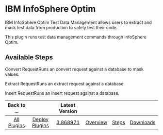 
# IBM InfoSphere Optim

IBM InfoSphere Optim Test Data Management allows users to extract and mask test data from production to safely test their code.

This plugin runs test data management commands through InfoSphere Optim.


## Available Steps

Convert RequestRuns an convert request against a database to mask values.

Extract RequestRuns an extract request against a database.

Insert RequestRuns an insert request against a database.



|Back to ...||Latest Version||||
| :---: | :---: | :---: | :---: | :---: | :---: |
|[All Plugins](../../index.md)|[Deploy Plugins](../README.md)|[3.868971](https://raw.githubusercontent.com/UrbanCode/IBM-UCD-PLUGINS/main/files/optim/optim-3.868971.zip)|[Overview](overview.md)|[Steps](steps.md)|[Downloads](downloads.md)|
